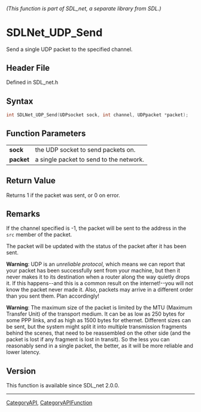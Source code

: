 ###### (This function is part of SDL_net, a separate library from SDL.)
# SDLNet_UDP_Send

Send a single UDP packet to the specified channel.

## Header File

Defined in SDL_net.h

## Syntax

```c
int SDLNet_UDP_Send(UDPsocket sock, int channel, UDPpacket *packet);

```

## Function Parameters

|                |                                         |
| -------------- | --------------------------------------- |
| **sock**       | the UDP socket to send packets on.      |
| **packet**     | a single packet to send to the network. |

## Return Value

Returns 1 if the packet was sent, or 0 on error.

## Remarks

If the channel specified is -1, the packet will be sent to the address in
the `src` member of the packet.

The packet will be updated with the status of the packet after it has been
sent.

**Warning**: UDP is an _unreliable protocol_, which means we can report
that your packet has been successfully sent from your machine, but then it
never makes it to its destination when a router along the way quietly drops
it. If this happens--and this is a common result on the internet!--you will
not know the packet never made it. Also, packets may arrive in a different
order than you sent them. Plan accordingly!

**Warning**: The maximum size of the packet is limited by the MTU (Maximum
Transfer Unit) of the transport medium. It can be as low as 250 bytes for
some PPP links, and as high as 1500 bytes for ethernet. Different sizes can
be sent, but the system might split it into multiple transmission fragments
behind the scenes, that need to be reassembled on the other side (and the
packet is lost if any fragment is lost in transit). So the less you can
reasonably send in a single packet, the better, as it will be more reliable
and lower latency.

## Version

This function is available since SDL_net 2.0.0.

----
[CategoryAPI](CategoryAPI), [CategoryAPIFunction](CategoryAPIFunction)

